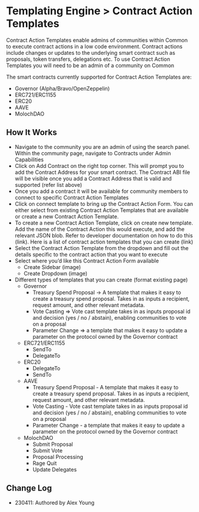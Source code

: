 # Templating Engine > Contract Action Templates

Contract Action Templates enable admins of communities within Common to execute contract actions in a low code environment. Contract actions include changes or updates to the underlying smart contract such as proposals, token transfers, delegations etc. To use Contract Action Templates you will need to be an admin of a community on Common

The smart contracts currently supported for Contract Action Templates are:

- Governor (Alpha/Bravo/OpenZeppelin)
- ERC721/ERC1155
- ERC20
- AAVE
- MolochDAO

## How It Works

- Navigate to the community you are an admin of using the search panel. Within the community page, navigate to Contracts under Admin Capabilities
- Click on Add Contract on the right top corner. This will prompt you to add the Contract Address for your smart contract. The Contract ABI file will be visible once you add a Contract Address that is valid and supported (refer list above)
- Once you add a contract it will be available for community members to connect to specific Contract Action Templates
- Click on connect template to bring up the Contract Action Form. You can either select from existing Contract Action Templates that are available or create a new Contract Action Template.
- To create a new Contract Action Template, click on create new template. Add the name of the Contract Action this would execute, and add the relevant JSON blob. Refer to developer documentation on how to do this (link). Here is a list of contract action templates that you can create (link)
- Select the Contract Action Template from the dropdown and fill out the details specific to the contract action that you want to execute
- Select where you’d like this Contract Action Form available
  - Create Sidebar (image)
  - Create Dropdown (image)
- Different types of templates that you can create  (format existing page)
  - Governor
    - Treasury Spend Proposal → A template that makes it easy to create a treasury spend proposal. Takes in as inputs a recipient, request amount, and other relevant metadata.
    - Vote Casting  ⇒  Vote cast template takes in as inputs proposal id and decision (yes / no / abstain), enabling communities to vote on a proposal
    - Parameter Change ⇒ a template that makes it easy to update a parameter on the protocol owned by the Governor contract
  - ERC721/ERC1155
    - SendTo
    - DelegateTo
  - ERC20
    - DelegateTo
    - SendTo
  - AAVE
    - Treasury Spend Proposal - A template that makes it easy to create a treasury spend proposal. Takes in as inputs a recipient, request amount, and other relevant metadata.
    - Vote Casting - Vote cast template takes in as inputs proposal id and decision (yes / no / abstain), enabling communities to vote on a proposal
    - Parameter Change - a template that makes it easy to update a parameter on the protocol owned by the Governor contract
  - MolochDAO
    - Submit Proposal
    - Submit Vote
    - Proposal Processing
    - Rage Quit
    - Update Delegates

## Change Log

- 230411: Authored by Alex Young
